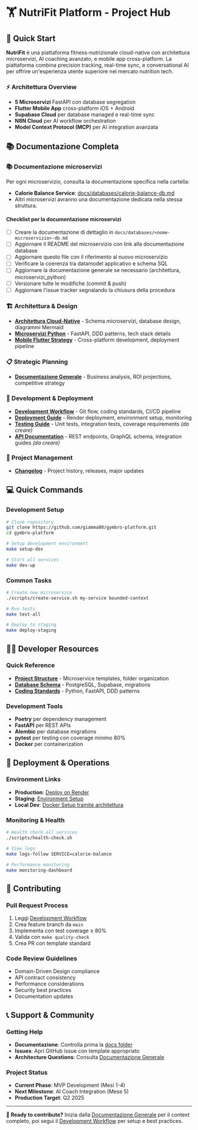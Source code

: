 # 🏋️ NutriFit Platform - Project Hub

## 🎯 Quick Start

**NutriFit** è una piattaforma fitness-nutrizionale cloud-native con architettura microservizi, AI coaching avanzato, e mobile app cross-platform. La piattaforma combina precision tracking, real-time sync, e conversational AI per offrire un'esperienza utente superiore nel mercato nutrition tech.

### ⚡ Architettura Overview
- **5 Microservizi** FastAPI con database segregation
- **Flutter Mobile App** cross-platform iOS + Android 
- **Supabase Cloud** per database managed e real-time sync
- **N8N Cloud** per AI workflow orchestration
- **Model Context Protocol (MCP)** per AI integration avanzata

## 📚 Documentazione Completa
### 📚 Documentazione microservizi
Per ogni microservizio, consulta la documentazione specifica nella cartella:

- **Calorie Balance Service**: [docs/databases/calorie-balance-db.md](../../docs/databases/calorie-balance-db.md)
- Altri microservizi avranno una documentazione dedicata nella stessa struttura.

#### Checklist per la documentazione microservizi
- [ ] Creare la documentazione di dettaglio in `docs/databases/<nome-microservizio>-db.md`
- [ ] Aggiornare il README del microservizio con link alla documentazione database
- [ ] Aggiornare questo file con il riferimento al nuovo microservizio
- [ ] Verificare la coerenza tra datamodel applicativo e schema SQL
- [ ] Aggiornare la documentazione generale se necessario (architettura, microservizi_python)
- [ ] Versionare tutte le modifiche (commit & push)
- [ ] Aggiornare l'issue tracker segnalando la chiusura della procedura

### 🏗️ Architettura & Design
- **[Architettura Cloud-Native](../../docs/architettura.md)** - Schema microservizi, database design, diagrammi Mermaid
- **[Microservizi Python](../../docs/microservizi_python.md)** - FastAPI, DDD patterns, tech stack details
- **[Mobile Flutter Strategy](../../docs/flutter.md)** - Cross-platform development, deployment pipeline

### 📋 Strategic Planning  
- **[Documentazione Generale](../../docs/Documentazione%20Generale.md)** - Business analysis, ROI projections, competitive strategy

### 🚀 Development & Deployment
- **[Development Workflow](../../docs/DEVELOPMENT_WORKFLOW.md)** - Git flow, coding standards, CI/CD pipeline
- **[Deployment Guide](../../docs/DEPLOYMENT.md)** - Render deployment, environment setup, monitoring
- **[Testing Guide](../../docs/TESTING_GUIDE.md)** - Unit tests, integration tests, coverage requirements *(da creare)*
- **[API Documentation](../../docs/API_DOCUMENTATION.md)** - REST endpoints, GraphQL schema, integration guides *(da creare)*

### 📝 Project Management
- **[Changelog](../../CHANGELOG.md)** - Project history, releases, major updates

## 💻 Quick Commands

### Development Setup
```bash
# Clone repository
git clone https://github.com/giamma80/gymbro-platform.git
cd gymbro-platform

# Setup development environment
make setup-dev

# Start all services
make dev-up
```

### Common Tasks
```bash
# Create new microservice
./scripts/create-service.sh my-service bounded-context

# Run tests
make test-all

# Deploy to staging
make deploy-staging
```

## 🧑‍💻 Developer Resources

### Quick Reference
- **[Project Structure](../../docs/microservizi_python.md#project-structure)** - Microservice templates, folder organization
- **[Database Schema](../../docs/architettura.md#database-design)** - PostgreSQL, Supabase, migrations
- **[Coding Standards](../../docs/DEVELOPMENT_WORKFLOW.md#python-coding-standards)** - Python, FastAPI, DDD patterns

### Development Tools
- **Poetry** per dependency management
- **FastAPI** per REST APIs
- **Alembic** per database migrations  
- **pytest** per testing con coverage minimo 80%
- **Docker** per containerization

## 🚀 Deployment & Operations

### Environment Links
- **Production**: [Deploy on Render](../../docs/DEPLOYMENT.md#render-com-deployment)
- **Staging**: [Environment Setup](../../docs/DEPLOYMENT.md#environment-strategy)
- **Local Dev**: [Docker Setup tramite architettura](../../docs/architettura.md#setup-locale)

### Monitoring & Health
```bash
# Health check all services
./scripts/health-check.sh

# View logs
make logs-follow SERVICE=calorie-balance

# Performance monitoring
make monitoring-dashboard
```

## 🤝 Contributing

### Pull Request Process
1. Leggi [Development Workflow](../../docs/DEVELOPMENT_WORKFLOW.md#git-workflow)
2. Crea feature branch da `main`
3. Implementa con test coverage ≥ 80%
4. Valida con `make quality-check`
5. Crea PR con template standard

### Code Review Guidelines
- Domain-Driven Design compliance
- API contract consistency  
- Performance considerations
- Security best practices
- Documentation updates

## 📞 Support & Community

### Getting Help
- **Documentazione**: Controlla prima la [docs folder](../../docs/)
- **Issues**: Apri GitHub issue con template appropriato
- **Architecture Questions**: Consulta [Documentazione Generale](../../docs/Documentazione%20Generale.md)

### Project Status
- **Current Phase**: MVP Development (Mesi 1-4)
- **Next Milestone**: AI Coach Integration (Mese 5)
- **Production Target**: Q2 2025

---

**🎯 Ready to contribute?** Inizia dalla [Documentazione Generale](../../docs/Documentazione%20Generale.md) per il context completo, poi segui il [Development Workflow](../../docs/DEVELOPMENT_WORKFLOW.md) per setup e best practices.
